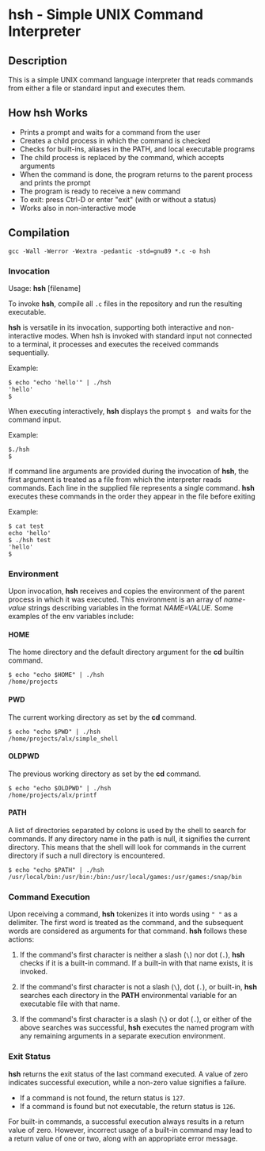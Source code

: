 
# hsh - Simple UNIX Command Interpreter

## Description

This is a simple UNIX command language interpreter that reads commands from either a file or standard input and executes them.

## How **hsh** Works

- Prints a prompt and waits for a command from the user
- Creates a child process in which the command is checked
- Checks for built-ins, aliases in the PATH, and local executable programs
- The child process is replaced by the command, which accepts arguments
- When the command is done, the program returns to the parent process and prints the prompt
- The program is ready to receive a new command
- To exit: press Ctrl-D or enter "exit" (with or without a status)
- Works also in non-interactive mode

## Compilation



```
gcc -Wall -Werror -Wextra -pedantic -std=gnu89 *.c -o hsh

```


### Invocation

Usage: **hsh** [filename]

To invoke **hsh**, compile all `.c` files in the repository and run the resulting executable.

**hsh** is versatile in its invocation, supporting both interactive and non-interactive modes. When hsh is invoked with standard input not connected to a terminal, it processes and executes the received commands sequentially.

Example:
```
$ echo "echo 'hello'" | ./hsh
'hello'
$
```

When executing interactively, **hsh** displays the prompt `$ ` and waits for the command input.

Example:
```
$./hsh
$
```

If command line arguments are provided during the invocation of **hsh**, the first argument is treated as a file from which the interpreter reads commands. Each line in the supplied file represents a single command. **hsh** executes these commands in the order they appear in the file before exiting

Example:
```
$ cat test
echo 'hello'
$ ./hsh test
'hello'
$
```

### Environment

Upon invocation, **hsh** receives and copies the environment of the parent process in which it was executed. This environment is an array of *name-value* strings describing variables in the format *NAME=VALUE*. Some examples of the env variables include:

#### HOME
The home directory and the default directory argument for the **cd** builtin command.

```
$ echo "echo $HOME" | ./hsh
/home/projects
```

#### PWD
The current working directory as set by the **cd** command.

```
$ echo "echo $PWD" | ./hsh
/home/projects/alx/simple_shell
```

#### OLDPWD
The previous working directory as set by the **cd** command.

```
$ echo "echo $OLDPWD" | ./hsh
/home/projects/alx/printf
```

#### PATH
A list of directories separated by colons is used by the shell to search for commands. If any directory name in the path is null, it signifies the current directory. This means that the shell will look for commands in the current directory if such a null directory is encountered.

```
$ echo "echo $PATH" | ./hsh
/usr/local/bin:/usr/bin:/bin:/usr/local/games:/usr/games:/snap/bin
```

### Command Execution

Upon receiving a command, **hsh** tokenizes it into words using `" "` as a delimiter. The first word is treated as the command, and the subsequent words are considered as arguments for that command. **hsh** follows these actions:

1. If the command's first character is neither a slash (`\`) nor dot (`.`), **hsh** checks if it is a built-in command. If a built-in with that name exists, it is invoked.

2. If the command's first character is not a slash (`\`), dot (`.`), or built-in, **hsh** searches each directory in the **PATH** environmental variable for an executable file with that name.

3. If the command's first character is a slash (`\`) or dot (`.`), or either of the above searches was successful, **hsh** executes the named program with any remaining arguments in a separate execution environment.

### Exit Status


**hsh** returns the exit status of the last command executed. A value of zero indicates successful execution, while a non-zero value signifies a failure.

- If a command is not found, the return status is `127`.
- If a command is found but not executable, the return status is `126`.

For built-in commands, a successful execution always results in a return value of zero. However, incorrect usage of a built-in command may lead to a return value of one or two, along with an appropriate error message.

